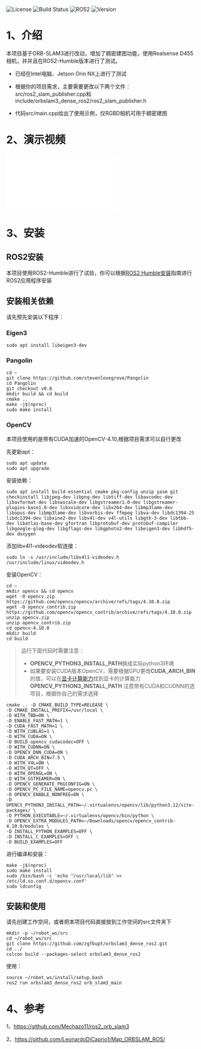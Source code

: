 ![License](https://img.shields.io/badge/License-GPLv3-blue.svg)
![Build Status](https://img.shields.io/badge/Build-Passing-success.svg)
![ROS2](https://img.shields.io/badge/ROS2-Humble-blue.svg)
![Version](https://img.shields.io/badge/Version-1.0.0-blue.svg)



# 1、介绍

本项目基于ORB-SLAM3进行改动，增加了稠密建图功能，使用Realsense D455相机，并并且在ROS2-Humble版本进行了测试。

- 已经在Intel电脑、Jetson Orin NX上进行了测试

- 根据你的项目需求，主要需要更改以下两个文件：src/ros2_slam_publisher.cpp和include/orbslam3_dense_ros2/ros2_slam_publisher.h

- 代码src/main.cpp给出了使用示例，仅RGBD相机可用于稠密建图

# 2、演示视频

<iframe src="//player.bilibili.com/player.html?bvid=BV1g8Y9zMEZ4&page=1" scrolling="no" border="0" frameborder="no" framespacing="0" allowfullscreen="true"> </iframe>

# 3、安装

## ROS2安装

本项目使用ROS2-Humble进行了试验，你可以根据[ROS2 Humble安装](https://docs.ros.org/en/humble/Installation.html)指南进行ROS2应用程序安装

## 安装相关依赖

请先预先安装以下程序：

### Eigen3

``` shell
sudo apt install libeigen3-dev
```

### Pangolin

```shell
cd ~
git clone https://github.com/stevenlovegrove/Pangolin
cd Pangolin
git checkout v0.8
mkdir build && cd build
cmake ..
make -j$(nproc)
sudo make install
```

### OpenCV

本项目使用的是带有CUDA加速的OpenCV-4.10,根据项目需求可以自行更改

先更新apt：

```shell
sudo apt update
sudo apt upgrade
```

安装依赖：

```shell
sudo apt install build-essential cmake pkg-config unzip yasm git checkinstall libjpeg-dev libpng-dev libtiff-dev libavcodec-dev libavformat-dev libswscale-dev libgstreamer1.0-dev libgstreamer-plugins-base1.0-dev libxvidcore-dev libx264-dev libmp3lame-dev libopus-dev libmp3lame-dev libvorbis-dev ffmpeg libva-dev libdc1394-25 libdc1394-dev libxine2-dev libv4l-dev v4l-utils libgtk-3-dev libtbb-dev libatlas-base-dev gfortran libprotobuf-dev protobuf-compiler libgoogle-glog-dev libgflags-dev libgphoto2-dev libeigen3-dev libhdf5-dev doxygen
```

添加libv4l1-videodev软连接：

```shell
sudo ln -s /usr/include/libv4l1-videodev.h /usr/include/linux/videodev.h
```

安装OpenCV：

```shell
cd ~
mkdir opencv && cd opencv
wget -O opencv.zip https://github.com/opencv/opencv/archive/refs/tags/4.10.0.zip
wget -O opencv_contrib.zip https://github.com/opencv/opencv_contrib/archive/refs/tags/4.10.0.zip
unzip opencv.zip
unzip opencv_contrib.zip
cd opencv-4.10.0
mkdir build
cd build
```

> 运行下面代码时需要注意：
> 
> - **OPENCV_PYTHON3_INSTALL_PATH**换成实际python3环境
> - 如果要安装CUDA版本OpenCV，需要根据GPU更改**CUDA_ARCH_BIN**的值，可以在[显卡计算能力](https://developer.nvidia.com/cuda-gpus)找到显卡的计算能力
> **OPENCV_PYTHON3_INSTALL_PATH**
> 注意带有CUDA和CUDNN的选项目，根据你自己的需求选择

```shell
cmake .. -D CMAKE_BUILD_TYPE=RELEASE \
-D CMAKE_INSTALL_PREFIX=/usr/local \
-D WITH_TBB=ON \
-D ENABLE_FAST_MATH=1 \
-D CUDA_FAST_MATH=1 \
-D WITH_CUBLAS=1 \
-D WITH_CUDA=ON \
-D BUILD_opencv_cudacodec=OFF \
-D WITH_CUDNN=ON \
-D OPENCV_DNN_CUDA=ON \
-D CUDA_ARCH_BIN=7.5 \
-D WITH_V4L=ON \
-D WITH_QT=OFF \
-D WITH_OPENGL=ON \
-D WITH_GSTREAMER=ON \
-D OPENCV_GENERATE_PKGCONFIG=ON \
-D OPENCV_PC_FILE_NAME=opencv.pc \
-D OPENCV_ENABLE_NONFREE=ON \
-D OPENCV_PYTHON3_INSTALL_PATH=~/.virtualenvs/opencv/lib/python3.12/site-packages/ \
-D PYTHON_EXECUTABLE=~/.virtualenvs/opencv/bin/python \
-D OPENCV_EXTRA_MODULES_PATH=~/Downloads/opencv/opencv_contrib-4.10.0/modules \
-D INSTALL_PYTHON_EXAMPLES=OFF \
-D INSTALL_C_EXAMPLES=OFF \
-D BUILD_EXAMPLES=OFF
```

进行编译和安装：

```shell
make -j$(nproc)
sudo make install
sudo /bin/bash -c 'echo "/usr/local/lib" >> /etc/ld.so.conf.d/opencv.conf'
sudo ldconfig
```

## 安装和使用

请先创建工作空间，或者把本项目代码直接放到工作空间的src文件夹下

```shell
mkdir -p ~/robot_ws/src
cd ~/robot_ws/src
git clone https://github.com/zgfbupt/orbslam3_dense_ros2.git
cd ../
colcon build --packages-select orbslam3_dense_ros2
```

使用：

```shell
source ~/robot_ws/install/setup.bash
ros2 run orbslam3_dense_ros2 orb_slam3_main
```

# 4、参考

1、https://github.com/Mechazo11/ros2_orb_slam3

2、https://github.com/LeonardoDiCaprio1/Map_ORBSLAM_ROS/

